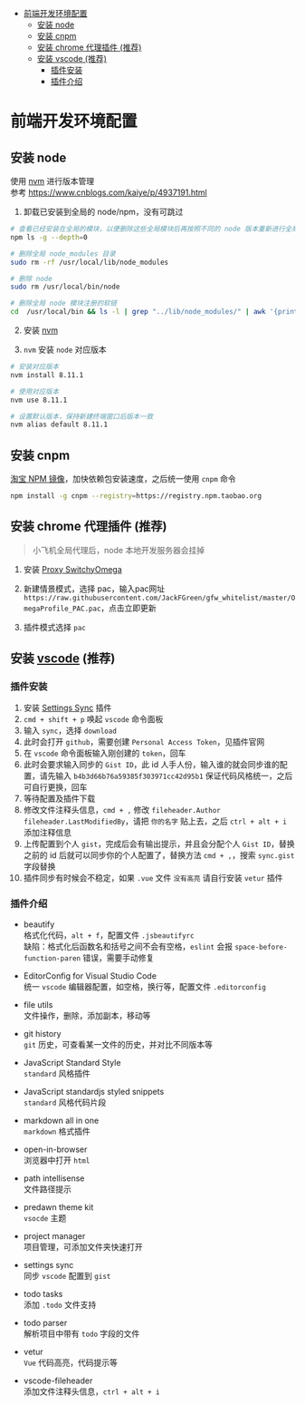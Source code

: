 - [前端开发环境配置](#%E5%89%8D%E7%AB%AF%E5%BC%80%E5%8F%91%E7%8E%AF%E5%A2%83%E9%85%8D%E7%BD%AE)
  - [安装 node](#%E5%AE%89%E8%A3%85-node)
  - [安装 cnpm](#%E5%AE%89%E8%A3%85-cnpm)
  - [安装 chrome 代理插件 (推荐)](#%E5%AE%89%E8%A3%85-chrome-%E4%BB%A3%E7%90%86%E6%8F%92%E4%BB%B6-%E6%8E%A8%E8%8D%90)
  - [安装 vscode (推荐)](#%E5%AE%89%E8%A3%85-vscode-%E6%8E%A8%E8%8D%90)
    - [插件安装](#%E6%8F%92%E4%BB%B6%E5%AE%89%E8%A3%85)
    - [插件介绍](#%E6%8F%92%E4%BB%B6%E4%BB%8B%E7%BB%8D)

# 前端开发环境配置

## 安装 node
使用 [nvm](https://github.com/creationix/nvm) 进行版本管理  
参考 https://www.cnblogs.com/kaiye/p/4937191.html

1. 卸载已安装到全局的 node/npm，没有可跳过
```bash
# 查看已经安装在全局的模块，以便删除这些全局模块后再按照不同的 node 版本重新进行全局安装
npm ls -g --depth=0

# 删除全局 node_modules 目录
sudo rm -rf /usr/local/lib/node_modules 

# 删除 node
sudo rm /usr/local/bin/node

# 删除全局 node 模块注册的软链
cd  /usr/local/bin && ls -l | grep "../lib/node_modules/" | awk '{print $9}'| xargs rm
```

2. 安装 [nvm](https://github.com/creationix/nvm#installation)

3. `nvm` 安装 `node` 对应版本
```bash
# 安装对应版本
nvm install 8.11.1

# 使用对应版本
nvm use 8.11.1

# 设置默认版本，保持新建终端窗口后版本一致
nvm alias default 8.11.1
```

## 安装 cnpm
[淘宝 NPM 镜像](http://npm.taobao.org/)，加快依赖包安装速度，之后统一使用 `cnpm` 命令

```bash
npm install -g cnpm --registry=https://registry.npm.taobao.org
```

## 安装 chrome 代理插件 (推荐)
> 小飞机全局代理后，node 本地开发服务器会挂掉

1. 安装 [Proxy SwitchyOmega](https://chrome.google.com/webstore/detail/proxy-switchyomega/padekgcemlokbadohgkifijomclgjgif?utm_source=chrome-ntp-icon)

2. 新建情景模式，选择 pac，输入pac网址 `https://raw.githubusercontent.com/JackFGreen/gfw_whitelist/master/OmegaProfile_PAC.pac`，点击立即更新

3. 插件模式选择 `pac`

## 安装 [vscode](https://code.visualstudio.com/) (推荐)

### 插件安装
1. 安装 [Settings Sync](https://marketplace.visualstudio.com/items?itemName=Shan.code-settings-sync) 插件
2. `cmd + shift + p` 唤起 `vscode` 命令面板
3. 输入 `sync`，选择 `download`
4. 此时会打开 `github`，需要创建 `Personal Access Token`，见插件官网
5. 在 `vscode` 命令面板输入刚创建的 `token`，回车
6. 此时会要求输入同步的 `Gist ID`，此 id 人手人份，输入谁的就会同步谁的配置，请先输入 `b4b3d66b76a59385f303971cc42d95b1` 保证代码风格统一，之后可自行更换，回车
7. 等待配置及插件下载
8. 修改文件注释头信息，`cmd + ,` 修改 `fileheader.Author` `fileheader.LastModifiedBy`，请把 `你的名字` 贴上去，之后 `ctrl + alt + i` 添加注释信息
9. 上传配置到个人 `gist`，完成后会有输出提示，并且会分配个人 `Gist ID`，替换之前的 id 后就可以同步你的个人配置了，替换方法 `cmd + ,`，搜索 `sync.gist` 字段替换
10. 插件同步有时候会不稳定，如果 `.vue` 文件 `没有高亮` 请自行安装 `vetur` 插件

### 插件介绍

- beautify  
格式化代码，`alt + f`，配置文件 `.jsbeautifyrc`  
缺陷：格式化后函数名和括号之间不会有空格，`eslint` 会报 `space-before-function-paren` 错误，需要手动修复

- EditorConfig for Visual Studio Code  
统一 `vscode` 编辑器配置，如空格，换行等，配置文件 `.editorconfig`

- file utils  
文件操作，删除，添加副本，移动等

- git history  
`git` 历史，可查看某一文件的历史，并对比不同版本等

- JavaScript Standard Style  
`standard` 风格插件

- JavaScript standardjs styled snippets  
`standard` 风格代码片段

- markdown all in one  
`markdown` 格式插件

- open-in-browser  
浏览器中打开 `html`

- path intellisense  
文件路径提示

- predawn theme kit  
`vsocde` 主题

- project manager  
项目管理，可添加文件夹快速打开

- settings sync  
同步 `vscode` 配置到 `gist`

- todo tasks  
添加 `.todo` 文件支持

- todo parser  
解析项目中带有 `todo` 字段的文件

- vetur  
`Vue` 代码高亮，代码提示等

- vscode-fileheader  
添加文件注释头信息，`ctrl + alt + i`
